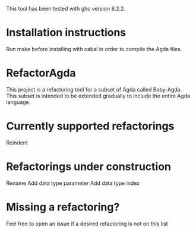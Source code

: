 This tool has been tested with ghc version 8.2.2.

<h1>Installation instructions</h1>
Run make before installing with cabal in order to compile the Agda files.

<h1>RefactorAgda</h1>

This project is a refactoring tool for a subset of Agda called Baby-Agda. This subset is intended to be extended gradually to include the entire Agda language.

<h1>Currently supported refactorings</h1>
Reindent

<h1>Refactorings under construction</h1>
Rename
Add data type parameter
Add data type index

<h1> Missing a refactoring? </h1>
Feel free to open an issue if a desired refactoring is not on this list
